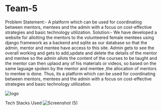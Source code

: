 # Team-5
Problem Statement:-
A platform which can be used for coordinating between mentors, mentees and the admin with a focus on cost-effective strategies and basic technology utilization.
Solution:-
We have developed a website for allotting the mentors to the volunteered female mentees using django framework as a backend and sqlite as our database so that the admin, mentor and mentee have access to this site.
Admin gets to see the overall working and gets to add,update and delete the details of the mentor and mentee so the admin allots the content of the courses to be taught and the mentor can then uplaod any of his materials or videos, so based on the same laguage spoken by the mentor and mentee ,the allocation of mentors to mentee is done.
Thus, its a platform which can be used for coordinating between mentors, mentees and the admin with a focus on cost-effective strategies and basic technology utilization.

![logo](https://github.com/cfgblr2023/Team-5/assets/91196500/5b5342a8-8ded-4a4e-92bf-c9eed4b63c00)

Tech Stacks Used
![Screenshot (5)](https://github.com/cfgblr2023/Team-5/assets/91196500/897345ac-a855-4941-937b-5f6f675a1e34)

